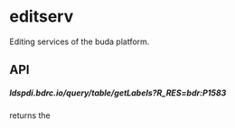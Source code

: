 # editserv


Editing services of the buda platform.

## API

##### ldspdi.bdrc.io/query/table/getLabels?R_RES=bdr:P1583

returns the 